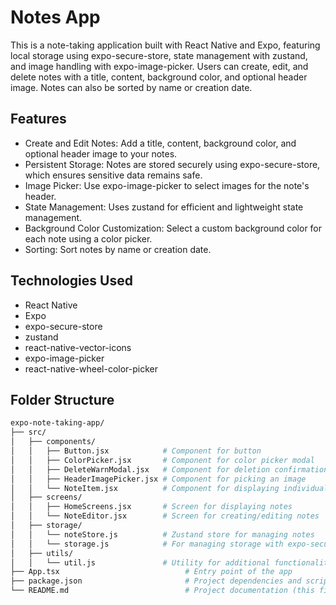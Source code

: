 # Notes App

This is a note-taking application built with React Native and Expo, featuring local storage using expo-secure-store, state management with zustand, and image handling with expo-image-picker. Users can create, edit, and delete notes with a title, content, background color, and optional header image. Notes can also be sorted by name or creation date.

## Features

* Create and Edit Notes: Add a title, content, background color, and optional header image to your notes.
* Persistent Storage: Notes are stored securely using expo-secure-store, which ensures sensitive data remains safe.
* Image Picker: Use expo-image-picker to select images for the note's header.
* State Management: Uses zustand for efficient and lightweight state management.
* Background Color Customization: Select a custom background color for each note using a color picker.
* Sorting: Sort notes by name or creation date.

## Technologies Used
* React Native
* Expo
* expo-secure-store
* zustand
* react-native-vector-icons
* expo-image-picker
* react-native-wheel-color-picker

## Folder Structure
```bash
expo-note-taking-app/
├── src/
│   ├── components/
│   │   ├── Button.jsx            # Component for button
│   │   ├── ColorPicker.jsx       # Component for color picker modal
│   │   ├── DeleteWarnModal.jsx   # Component for deletion confirmation
│   │   ├── HeaderImagePicker.jsx # Component for picking an image
│   │   └── NoteItem.jsx          # Component for displaying individual note
│   ├── screens/
│   │   ├── HomeScreens.jsx       # Screen for displaying notes
│   │   └── NoteEditor.jsx        # Screen for creating/editing notes
│   ├── storage/
│   │   └── noteStore.js          # Zustand store for managing notes
│   │   └── storage.js            # For managing storage with expo-secure-store
│   ├── utils/
│   │   └── util.js               # Utility for additional functionality
├── App.tsx                            # Entry point of the app
├── package.json                       # Project dependencies and scripts
└── README.md                          # Project documentation (this file)
```
